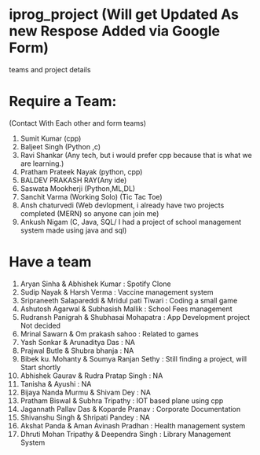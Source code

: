 # iprog_project (Will get Updated As new Respose Added via Google Form)
teams and project details
# Require a Team:
(Contact With Each other and form teams)
1. Sumit Kumar (cpp)
2. Baljeet Singh (Python ,c)
3. Ravi Shankar (Any tech, but i would prefer cpp because that is what we are learning.)
4. Pratham Prateek Nayak (python, cpp)
5. BALDEV PRAKASH RAY(Any ide)
6. Saswata Mookherji (Python,ML,DL)
7. Sanchit Varma (Working Solo) (Tic Tac Toe)
8. Ansh chaturvedi (Web devlopment, i already have two projects completed (MERN) so anyone can join me)
9. Ankush Nigam (C, Java, SQL/ I had a project of school management system made using java and sql)

# Have a team
1. Aryan Sinha & Abhishek Kumar : Spotify Clone
2. Sudip Nayak & Harsh Verma : Vaccine management system
3. Sripraneeth Salapareddi & Mridul pati Tiwari : Coding a small game
4. Ashutosh Agarwal & Subhasish Mallik : School Fees management
5. Rudransh Panigrah & Shubhasai Mohapatra : App Development project Not decided
6. Mrinal Sawarn & Om prakash sahoo : Related to games
7. Yash Sonkar & Arunaditya Das : NA
8. Prajwal Butle & Shubra bhanja  : NA
9. Bibek ku. Mohanty & Soumya Ranjan Sethy : Still finding a project, will Start shortly
10. Abhishek Gaurav & Rudra Pratap Singh : NA
11. Tanisha & Ayushi : NA
12. Bijaya Nanda Murmu & Shivam Dey : NA
13. Pratham Biswal & Subhra Tripathy : IOT based plane using cpp
14. Jagannath Pallav Das & Koparde Pranav : Corporate Documentation
15. Shivanshu Singh & Shripati Pandey : NA
16. Akshat Panda & Aman Avinash Pradhan : Health management system
17. Dhruti Mohan Tripathy & Deependra Singh : Library Management System
